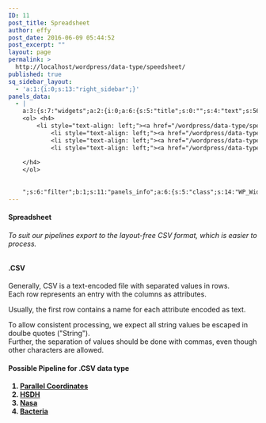 ```yaml
---
ID: 11
post_title: Spreadsheet
author: effy
post_date: 2016-06-09 05:44:52
post_excerpt: ""
layout: page
permalink: >
  http://localhost/wordpress/data-type/speedsheet/
published: true
sq_sidebar_layout:
  - 'a:1:{i:0;s:13:"right_sidebar";}'
panels_data:
  - |
    a:3:{s:7:"widgets";a:2:{i:0;a:6:{s:5:"title";s:0:"";s:4:"text";s:568:"<h4>Spreadsheet</h4><h6>To suit our pipelines export to the layout-free CSV format, which is easier to process.</h6><h4>.CSV</h4><p>Generally, CSV is a text-encoded file with separated values in rows.<br /> Each row represents an entry with the columns as attributes.</p><p>Usually, the first row contains a name for each attribute encoded as text.</p><p>To allow consistent processing, we expect all string values be escaped in doulbe quotes ("String").<br /> Further, the separation of values should be done with commas, even though other characters are allowed.</p>";s:20:"text_selected_editor";s:7:"tinymce";s:5:"autop";b:1;s:12:"_sow_form_id";s:13:"576b50e9e742b";s:11:"panels_info";a:7:{s:5:"class";s:31:"SiteOrigin_Widget_Editor_Widget";s:3:"raw";b:0;s:4:"grid";i:0;s:4:"cell";i:0;s:2:"id";i:0;s:9:"widget_id";s:36:"8b5b839d-c278-4aee-964d-8150c606f6ce";s:5:"style";a:3:{s:7:"padding";s:3:"0px";s:10:"background";s:7:"#ffffff";s:18:"background_display";s:4:"tile";}}}i:1;a:4:{s:5:"title";s:0:"";s:4:"text";s:559:"<h4>Possible Pipeline for .CSV data type</h4>
    <ol> <h4>
     	<li style="text-align: left;"><a href="/wordpress/data-type/speedsheet/parallelcoordinates/ "><strong>Parallel Coordinates</strong></a></li>
            <li style="text-align: left;"><a href="/wordpress/data-type/speedsheet/2d-hsdh/ "><strong>HSDH</strong></a></li>
            <li style="text-align: left;"><a href="/wordpress/data-type/nasa/ "><strong>Nasa</strong></a></li>
            <li style="text-align: left;"><a href="/wordpress/data-type/Bacteria/ "><strong>Bacteria</strong></a></li>
     	
    </h4>
    </ol>
    
    
    ";s:6:"filter";b:1;s:11:"panels_info";a:6:{s:5:"class";s:14:"WP_Widget_Text";s:4:"grid";i:0;s:4:"cell";i:1;s:2:"id";i:1;s:9:"widget_id";s:36:"5fa56119-eb22-41f9-80b2-9dfff4df1b5a";s:5:"style";a:2:{s:27:"background_image_attachment";b:0;s:18:"background_display";s:4:"tile";}}}}s:5:"grids";a:1:{i:0;a:2:{s:5:"cells";i:2;s:5:"style";a:4:{s:7:"padding";s:3:"0px";s:5:"align";s:0:"";s:11:"row_stretch";s:4:"full";s:14:"column_padding";s:0:"";}}}s:10:"grid_cells";a:2:{i:0;a:2:{s:4:"grid";i:0;s:6:"weight";d:0.5;}i:1;a:2:{s:4:"grid";i:0;s:6:"weight";d:0.5;}}}
---
```

<h4>Spreadsheet</h4>
<h6>To suit our pipelines export to the layout-free CSV format, which is easier to process.</h6>
<h4>.CSV</h4>
<p>Generally, CSV is a text-encoded file with separated values in rows.<br>
Each row represents an entry with the columns as attributes.</p>
<p>Usually, the first row contains a name for each attribute encoded as text.</p>
<p>To allow consistent processing, we expect all string values be escaped in doulbe quotes ("String").<br>
Further, the separation of values should be done with commas, even though other characters are allowed.</p>
<h4>Possible Pipeline for .CSV data type</h4>
<ol>
<h4>
<li style="text-align: left;"><a href="/wordpress/data-type/speedsheet/parallelcoordinates/ "><strong>Parallel Coordinates</strong></a></li>
<li style="text-align: left;"><a href="/wordpress/data-type/speedsheet/2d-hsdh/ "><strong>HSDH</strong></a></li>
<li style="text-align: left;"><a href="/wordpress/data-type/nasa/ "><strong>Nasa</strong></a></li>
<li style="text-align: left;"><a href="/wordpress/data-type/Bacteria/ "><strong>Bacteria</strong></a></li>
</h4>
</ol>